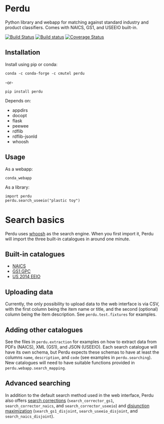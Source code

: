 # Perdu

Python library and webapp for matching against standard industry and product classifiers. Comes with NAICS, GS1, and USEEIO built-in.

[![Build Status](https://travis-ci.org/cmutel/perdu.svg?branch=master)](https://travis-ci.org/cmutel/perdu) [![Build status](https://ci.appveyor.com/api/projects/status/46fi2vroxh6rruka?svg=true)](https://ci.appveyor.com/project/cmutel/perdu) [![Coverage Status](https://coveralls.io/repos/github/cmutel/perdu/badge.svg?branch=master)](https://coveralls.io/github/cmutel/perdu?branch=master)

## Installation

Install using pip or conda:

    conda -c conda-forge -c cmutel perdu

-or-

    pip install perdu

Depends on:

* appdirs
* docopt
* flask
* peewee
* rdflib
* rdflib-jsonld
* whoosh

## Usage

As a webapp:

    conda_webapp

As a library:

    import perdu
    perdu.search_useeio("plastic toy")

# Search basics

Perdu uses [whoosh](https://whoosh.readthedocs.io/en/latest/intro.html) as the search engine. When you first import it, Perdu will import the three built-in catalogues in around one minute.

## Built-in catalogues

* [NAICS](https://www.census.gov/eos/www/naics/)
* [GS1 GPC](https://www.gs1.org/standards/gpc)
* [US 2014 EEIO](https://cfpub.epa.gov/si/si_public_record_report.cfm?Lab=NRMRL&dirEntryId=336332)

## Uploading data

Currently, the only possibility to upload data to the web interface is via CSV, with the first column being the item name or title, and the second (optional) column being the item description. See `perdu.test.fixtures` for examples.

## Adding other catalogues

See the files in `perdu.extraction` for examples on how to extract data from PDFs (NAICS), XML (GS1), and JSON (USEEIO). Each search catalogue will have its own schema, but Perdu expects these schemas to have at least the columns `name`, `description`, and `code` (see examples in `perdu.searching`). New catalogues will need to have suitable functions provided in `perdu.webapp.search_mapping`.

## Advanced searching

In addition to the default search method used in the web interface, Perdu also offers [search corrections](https://whoosh.readthedocs.io/en/latest/spelling.html) (`search_corrector_gs1`, `search_corrector_naics`, and `search_corrector_useeio`) and [disjunction maximization](https://whoosh.readthedocs.io/en/latest/api/qparser.html?highlight=dismaxparser#whoosh.qparser.DisMaxParser) (`search_gs1_disjoint`, `search_useeio_disjoint`, and `search_naics_disjoint`).
